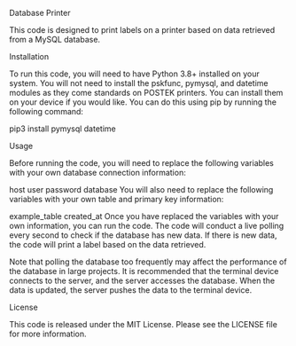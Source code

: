 Database Printer

This code is designed to print labels on a printer based on data retrieved from a MySQL database.

Installation

To run this code, you will need to have Python 3.8+ installed on your system. You will not need to install the pskfunc, pymysql, and datetime modules as they come standards on POSTEK printers. You can install them on your device if you would like. You can do this using pip by running the following command:

pip3 install pymysql datetime

Usage

Before running the code, you will need to replace the following variables with your own database connection information:

host
user
password
database
You will also need to replace the following variables with your own table and primary key information:

example_table
created_at
Once you have replaced the variables with your own information, you can run the code. The code will conduct a live polling every second to check if the database has new data. If there is new data, the code will print a label based on the data retrieved.

Note that polling the database too frequently may affect the performance of the database in large projects. It is recommended that the terminal device connects to the server, and the server accesses the database. When the data is updated, the server pushes the data to the terminal device.

License

This code is released under the MIT License. Please see the LICENSE file for more information.